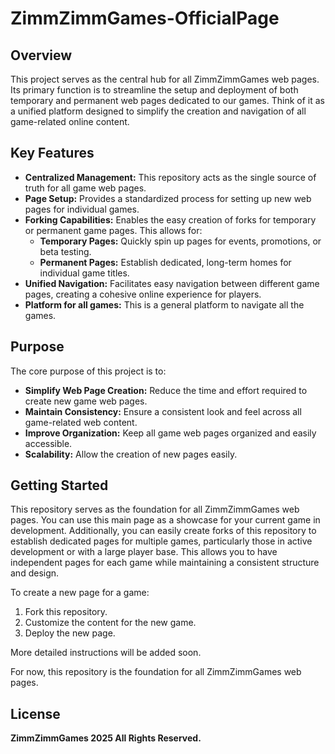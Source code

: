 # ZimmZimmGames-OfficialPage

## Overview

This project serves as the central hub for all ZimmZimmGames web pages.  Its primary function is to streamline the setup and deployment of both temporary and permanent web pages dedicated to our games.  Think of it as a unified platform designed to simplify the creation and navigation of all game-related online content.


## Key Features

*   **Centralized Management:**  This repository acts as the single source of truth for all game web pages.
*   **Page Setup:**  Provides a standardized process for setting up new web pages for individual games.
*   **Forking Capabilities:**  Enables the easy creation of forks for temporary or permanent game pages. This allows for:
    *   **Temporary Pages:**  Quickly spin up pages for events, promotions, or beta testing.
    *   **Permanent Pages:**  Establish dedicated, long-term homes for individual game titles.
*   **Unified Navigation:**  Facilitates easy navigation between different game pages, creating a cohesive online experience for players.
* **Platform for all games:** This is a general platform to navigate all the games.

## Purpose

The core purpose of this project is to:

*   **Simplify Web Page Creation:**  Reduce the time and effort required to create new game web pages.
*   **Maintain Consistency:**  Ensure a consistent look and feel across all game-related web content.
*   **Improve Organization:**  Keep all game web pages organized and easily accessible.
* **Scalability:** Allow the creation of new pages easily.

## Getting Started

This repository serves as the foundation for all ZimmZimmGames web pages. You can use this main page as a showcase for your current game in development.  Additionally, you can easily create forks of this repository to establish dedicated pages for multiple games, particularly those in active development or with a large player base. This allows you to have independent pages for each game while maintaining a consistent structure and design.

To create a new page for a game:
1. Fork this repository.
2. Customize the content for the new game.
3. Deploy the new page.

More detailed instructions will be added soon.

For now, this repository is the foundation for all ZimmZimmGames web pages.

## License

**ZimmZimmGames 2025 All Rights Reserved.**


